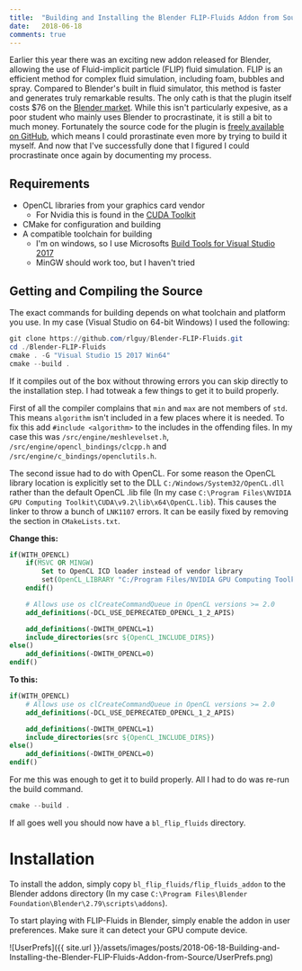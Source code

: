```yaml
---
title:  "Building and Installing the Blender FLIP-Fluids Addon from Source"
date:   2018-06-18
comments: true
---
```

Earlier this year there was an exciting new addon released for Blender, allowing the use of Fluid-implicit particle (FLIP) fluid simulation. FLIP is an efficient method for complex fluid simulation, including foam, bubbles and spray. Compared to Blender's built in fluid simulator, this method is faster and generates truly remarkable results. The only cath is that the plugin itself costs $76 on the [Blender market](https://www.blendermarket.com/products/flipfluids). While this isn't particularly expesive, as a poor student who mainly uses Blender to procrastinate, it is still a bit to much money. Fortunately the source code for the plugin is [freely available on GitHub](https://github.com/rlguy/Blender-FLIP-Fluids), which means I could prorastinate even more by trying to build it myself. And now that I've successfully done that I figured I could procrastinate once again by documenting my process.

## Requirements
- OpenCL libraries from your graphics card vendor
	- For Nvidia this is found in the [CUDA Toolkit](https://developer.nvidia.com/cuda-downloads)
- CMake for configuration and building
- A compatible toolchain for building
	- I'm on windows, so I use Microsofts [Build Tools for Visual Studio 2017](https://www.visualstudio.com/downloads/#build-tools-for-visual-studio-2017)
	- MinGW should work too, but I haven't tried

## Getting and Compiling the Source
The exact commands for building depends on what toolchain and platform you use. In my case (Visual Studio on 64-bit Windows) I used the following:

```powershell
git clone https://github.com/rlguy/Blender-FLIP-Fluids.git
cd ./Blender-FLIP-Fluids
cmake . -G "Visual Studio 15 2017 Win64"
cmake --build .
```

If it compiles out of the box without throwing errors you can skip directly to the installation step. I had totweak a few things to get it to build properly.

First of all the compiler complains that `min` and `max` are not members of `std`. This means `algorithm` isn't included in a few places where it is needed. To fix this add `#include <algorithm>` to the includes in the offending files. In my case this was `/src/engine/meshlevelset.h`, `/src/engine/opencl_bindings/clcpp.h` and `/src/engine/c_bindings/openclutils.h`.

The second issue had to do with OpenCL. For some reason the OpenCL library location is explicitly set to the DLL `C:/Windows/System32/OpenCL.dll` rather than the default OpenCL .lib file (In my case `C:\Program Files\NVIDIA GPU Computing Toolkit\CUDA\v9.2\lib\x64\OpenCL.lib`). This causes the linker to throw a bunch of `LNK1107` errors. It can be easily fixed by removing the section in `CMakeLists.txt`.

**Change this:**

```cmake
if(WITH_OPENCL)
    if(MSVC OR MINGW)
        Set to OpenCL ICD loader instead of vendor library
    	set(OpenCL_LIBRARY "C:/Program Files/NVIDIA GPU Computing Toolkit/CUDA/v9.2/lib/x64/OpenCL.lib")
    endif()

    # Allows use os clCreateCommandQueue in OpenCL versions >= 2.0
    add_definitions(-DCL_USE_DEPRECATED_OPENCL_1_2_APIS)

    add_definitions(-DWITH_OPENCL=1)
    include_directories(src ${OpenCL_INCLUDE_DIRS})
else()
    add_definitions(-DWITH_OPENCL=0)
endif()
```

**To this:**
```cmake
if(WITH_OPENCL)
    # Allows use os clCreateCommandQueue in OpenCL versions >= 2.0
    add_definitions(-DCL_USE_DEPRECATED_OPENCL_1_2_APIS)

    add_definitions(-DWITH_OPENCL=1)
    include_directories(src ${OpenCL_INCLUDE_DIRS})
else()
    add_definitions(-DWITH_OPENCL=0)
endif()
```

For me this was enough to get it to build properly. All I had to do was re-run the build command.

```powershell
cmake --build .
```

If all goes well you should now have a `bl_flip_fluids` directory.

# Installation
To install the addon, simply copy `bl_flip_fluids/flip_fluids_addon` to the Blender addons directory (In my case `C:\Program Files\Blender Foundation\Blender\2.79\scripts\addons`).

To start playing with FLIP-Fluids in Blender, simply enable the addon in user preferences. Make sure it can detect your GPU compute device.

![UserPrefs]({{ site.url }}/assets/images/posts/2018-06-18-Building-and-Installing-the-Blender-FLIP-Fluids-Addon-from-Source/UserPrefs.png)